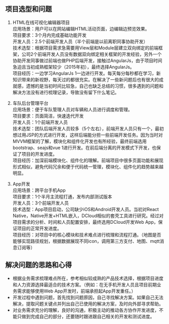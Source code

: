 ## 项目选型和问题  
1. HTML在线可视化编辑器项目    
  应用场景：用户可以在网站编辑HTML活动页面，边编辑边预览效果。  
  项目要求：3个月内完成基础功能开发  
  开发人员：2.5个前端开发人员（半个前端是以前离职同事协助开发）  
  技术选型：根据项目需求急需要用View层和Module层建立双向绑定的前端框架，公司2个前端开发人员没有数据双向绑定相关框架的开发经验，另外一个协助开发同事做过前端也做PHP后端开发，接触过AngularJs，由于项目时间急迫且当初成熟框架较少（2015年初），最终选择AngularJs。  
  项目经历：一边学习AngularJs 1一边进行开发。每天每分每秒都在学习，新知识带来的新视野，每天过的都很充实。在解决了一些新问题后也有很大的成就感，遗憾的是当初时间比较急，自己也缺乏总结的习惯，很多遇到的问题和解决方法没有进行梳理记录，导致没有留下什么笔记。
  
  2. 车队后台管理平台  
  应用场景：便于车队管理人员对车辆和人员进行调度和管理。  
  项目要求：页面简洁，快速迭代开发  
  开发人员：1个前端开发人员  
  技术选型：团队后端开发人员较多（5个左右），前端开发人员只有一个，最初想过用JSP的方式进行开发，这样后端能分担一些前端开发任务。因为当时对MVVM框架的了解，模块化和组件化开发也有所经验，最终前端选用bootstrap、seajs和vue 1进行开发。在前后端分离的开发模式下开发，也保证了项目的开发进度。  
  项目经历：加深前端模块化、组件化的理解。前端项目中很多页面功能和展现形式相似，避免代码冗余和便于代码统一管理，模块化、组件化的趋势越来越明显。  
  
  3. App开发  
  应用场景：跨平台手机App  
  项目要求：1个半月主流程打通，发布内部测试版本  
  开发人员：3个前端开发人员  
  技术选型：App项目启动，公司缺少iOS和Android开发人员。当初对React Native，Native开发+HTML嵌入，DCloud相似的套壳工具进行研究。经过对项目需求的分析、时间和人员配置安排，最终选用DCloud开发Web App，保证项目的正常开发进度。  
  项目经历：对项目中的核心模块和技术难点进行梳理和流程打通。（地图是否能够实现路径规划，根据数据展现不同icon，调用第三方支付、地图、mqtt消息订阅等）  

## 解决问题的思路和心得
  - 根据业务需求梳理难点所在，参考相似较成熟的产品技术选择，根据项目进度和人力资源选择最适合的技术方案。（例如：在无手机开发人员且项目前期业务需求能够使用Web App开发时，前端承担起App开发重任。）
  - 开发过程中遇到问题，首先找到问题原因，自己寻找解决方案。如果自己无法解决，提取问题关键点并列出自己已使用的解决方案，及时向外部寻求帮助。
  - 对业务需求充分的理解，良好的沟通，积极主动的推动各方协作开发进度，不能只做到完成自己的部分，还要随时跟进跟自己相关的开发和测试进度。 